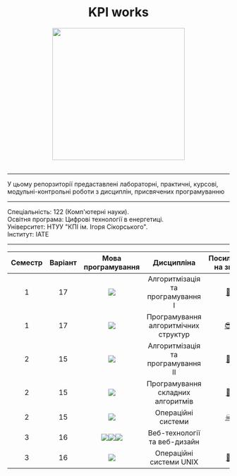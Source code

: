 <div id="header" align="center">
  <h1>KPI works</h1>

   <img src="https://media.giphy.com/media/8D2KdBOaS12nQBjkAv/giphy.gif" width="300"  />
</div>
<br>

---

<p>У цьому репорзиторії предаставлені лабораторні, практичні, курсові, модульні-контрольні роботи з дисциплін, присвячених програмуванню</p>

---

<p><span>Спеціальність</span>: 122 (Комп'ютерні науки).<br>Освітня програма: Цифрові технології в енергетиці.<br>Університет: НТУУ "КПІ ім. Ігоря Сікорського".<br>Інститут: ІАТЕ</p>

---

<table >
<thead>
<tr>
<th>Семестр</th>
<th>Варіант</th>
<th>Мова програмування</th>
<th>Дисципліна</th>
<th >Посилання на звіти</th>
<th>Посилання на роботи</th>
</tr>
</thead>
<tbody>
<tr>
<td align="center">1</td>
<td align="center">17</td>
<td align="center"><img src ="https://img.shields.io/badge/C-%2300599C.svg?style=flat&logo=c&logoColor=white"></td>
<td align="center">Алгоритмізація та програмування I</a></td>
<td align="center" title = "тицяй на смайлик" ><a href="https://github.com/karkuh/KPI_works/tree/master/1_sem/algorithmization_and_programming(I)/Reports">🥱</a></td>
<td align="center" title = "тицяй на смайлик"><a href="https://github.com/karkuh/KPI_works/tree/master/1_sem/algorithmization_and_programming(I)/Works">😵</a></td>
</tr>
<tr>
<td align="center">1</td>
<td align="center">17</td>
<td align="center"><img src ="https://img.shields.io/badge/Java-%23ED8B00.svg?style=flat&logo=coffeescript&logoColor=white"></td>
<td align="center">Програмування алгоритмічних структур</a></td>
<td align="center" title = "тицяй на смайлик"><a href="https://github.com/karkuh/KPI_works/tree/master/1_sem/programming_of_algorithmic_structures/Reports">😎</a></td>
<td align="center" title = "тицяй на смайлик"><a href="https://github.com/karkuh/KPI_works/tree/master/1_sem/programming_of_algorithmic_structures/Works">😁</a></td>
</tr>
<tr>
<td align="center">2</td>
<td align="center">15</td>
<td align="center"><img src ="https://img.shields.io/badge/Java-%23ED8B00.svg?style=flat&logo=coffeescript&logoColor=white"></td>
<td align="center">Алгоритмізація та програмування II</a></td>
<td align="center" title = "тицяй на смайлик"><a href="https://github.com/karkuh/KPI_works/tree/master/2_sem/algorithmization_and_programming(II)/Reports">😤</a></td>
<td align="center" title = "тицяй на смайлик"><a href="https://github.com/karkuh/KPI_works/tree/master/2_sem/algorithmization_and_programming(II)/Works/Cursach">🙄</a></td>
</tr>
<tr>
<td align="center">2</td>
<td align="center">15</td>
<td align="center"><img src ="https://img.shields.io/badge/Java-%23ED8B00.svg?style=flat&logo=coffeescript&logoColor=white"></td>
<td align="center">Програмування складних алгоритмів</a></td>
<td align="center" title = "тицяй на смайлик"><a href="https://github.com/karkuh/KPI_works/tree/master/2_sem/programming_complex_algorithms/Reports">👼</a></td>
<td align="center" title = "тицяй на смайлик"><a href="https://github.com/karkuh/KPI_works/tree/master/2_sem/programming_complex_algorithms/Works">🥳</a></td>
</tr>
<tr>
<td align="center">2</td>
<td align="center">15</td>
<td align="center"><img src ="https://img.shields.io/badge/TASM-%2300599C.svg?style=flat&logo=assemblyscript&logoColor=white"></td>
<td align="center">Операційні системи</a></td>
<td align="center" title = "тицяй на смайлик"><a href="https://github.com/karkuh/KPI_works/tree/master/2_sem/operating_systems/Reports">☠</a></td>
<td align="center" title = "тицяй на смайлик"><a href="https://github.com/karkuh/KPI_works/tree/master/2_sem/operating_systems/Works">🤓</a></td>
</tr>
<tr>
<td align="center">3</td>
<td align="center">16</td>
<td align="center"><img src ="https://img.shields.io/badge/html5-%23E34F26.svg?style=flat&logo=html5&logoColor=white "><img src ="https://img.shields.io/badge/css3-%231572B6.svg?style=flat&logo=css3&logoColor=white"><img src = "https://img.shields.io/badge/javascript-%23323330.svg?style=flat&logo=javascript&logoColor=%23F7DF1E"></td>
<td align="center">Веб-технології та веб-дизайн</a></td>
<td align="center" ></td>
<td align="center" ></td>
</tr>
<tr>
<td align="center">3</td>
<td align="center">16</td>
<td align="center"><img src ="https://img.shields.io/badge/Ubuntu-E95420?style=flat&logo=ubuntu&logoColor=white"></td>
<td align="center">Операційні системи UNIX</a></td>
<td align="center" title = "тицяй на смайлик"><a href="https://github.com/karkuh/KPI_works/tree/master/3_sem/unix_operating_system/Reports">🤕</a></td>
<td align="center" title = "тицяй на смайлик"></a></td>
</tr>
</tbody>
</table>



